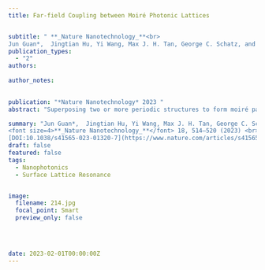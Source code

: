 ```yaml
---
title: Far-field Coupling between Moiré Photonic Lattices 


subtitle: " **_Nature Nanotechnology_**<br> 
Jun Guan*,  Jingtian Hu, Yi Wang, Max J. H. Tan, George C. Schatz, and Teri W. Odom*"
publication_types:
  - "2"
authors: 
  
author_notes:
  

publication: "*Nature Nanotechnology* 2023 "
abstract: "Superposing two or more periodic structures to form moiré patterns is emerging as a promising platform to confine and manipulate light. However, moiré-facilitated interactions and phenomena have been constrained to the vicinity of moiré lattices. Here we report on the observation of ultralong-range coupling between photonic lattices in bilayer and multilayer moiré architectures mediated by dark surface lattice resonances in the vertical direction. We show that two-dimensional plasmonic nanoparticle lattices enable twist-angle-controlled directional lasing emission, even when the lattices are spatially separated by distances exceeding three orders of magnitude of lattice periodicity. Our discovery of far-field interlattice coupling opens the possibility of using the out-of-plane dimension for optical manipulation on the nanoscale and microscale."

summary: "Jun Guan*,  Jingtian Hu, Yi Wang, Max J. H. Tan, George C. Schatz, and Teri W. Odom*  <br>
<font size=4>**_Nature Nanotechnology_**</font> 18, 514–520 (2023) <br>
[DOI:10.1038/s41565-023-01320-7](https://www.nature.com/articles/s41565-023-01320-7)"
draft: false
featured: false
tags:
  - Nanophotonics
  - Surface Lattice Resonance


image:
  filename: 214.jpg
  focal_point: Smart
  preview_only: false

 

 
date: 2023-02-01T00:00:00Z
---
```







